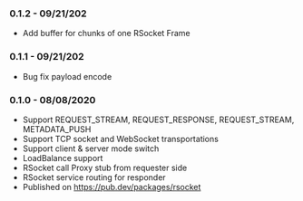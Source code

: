 ### 0.1.2 - 09/21/202

  * Add buffer for chunks of one RSocket Frame

### 0.1.1 - 09/21/202

  * Bug fix payload encode

### 0.1.0 - 08/08/2020
  * Support REQUEST_STREAM, REQUEST_RESPONSE, REQUEST_STREAM, METADATA_PUSH
  * Support TCP socket and WebSocket transportations
  * Support client & server mode switch
  * LoadBalance support
  * RSocket call Proxy stub from requester side
  * RSocket service routing for responder
  * Published on https://pub.dev/packages/rsocket
